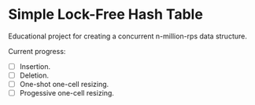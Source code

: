 # Simple Lock-Free Hash Table

Educational project for creating a concurrent n-million-rps data structure.

Current progress:
- [ ] Insertion.
- [ ] Deletion.
- [ ] One-shot one-cell resizing.
- [ ] Progessive one-cell resizing.

<!--
## Hash Types

1. Static/dynamic backet count (open/chained).
2. Arbitrary/power of 2.
3. Deletion? In open addressing mode should care about moving non-deleted items around.
4. Special keys? Like empty string is deleted. Or intrioduce them manually and handle in inserts/deletes.
5. Store keys with data (if they're small, cache-friendly)? Separately (if, for example, keys are small, but values are big, search over small keys will be faster than jumping over the key-value pairs. or wjatever). Guck tou. Or at all. Or maybe store in the first-level table only a part of the key, or just use only a art of the key.
6. Keys, values "fat"? What?
7. Hash value: store or always calculate?
8. More requirements? Preserve order? Secondary keys? Use case: частотный словарь.
9. Load factor?
10. Buffer keys into the hash itself?
11. Item fields order?
12. Hash object fields order?
13. Hash function to choose.
14. Linear probing?
15. Cuckoo hashing?
16. SIMD?
17. Move to front (MTF) for chaining (move value found in the list to front to find it faster next time)
18. Open addressing hash probe: linear (delta = const), double (delta = hash2(key)), quadratic (delta = n).
19. Cuckoo hashing:
    - Always only check 2 points.
    - On insertion get rid of occupants until we have cycled.
    - Change the hash function on cycling.
20. Layout: SoA, AoS.
21. Integer index instead of poiner.
22. Unused/deleted flags may be put into the hash.
23. Nondefault has function constants.
24. Do not check keys?

### Sorted list

- [x] Insertion.
- [x] Deletion.

## Transactions
### Snapshot isolation
#### Serializeability (S)

Everything should look like executed serially, no requirements regarding the ordering of transactions.

#### Strict serializeability (Z)

If transaction A committed before transaction B started, their results should be as if they were executed in A - B order. No requirements regarding concurrent transactions, they can complete in any order.

#### External serializeability (E)

If transaction A commits before transaction B commits, their results should be as if they were executed in A - B order. For example, if B reads the tuple later overwritten by A, if A commits first, B should be rolled back.

### Management system

- Algorithm: the statements implementing the management system.
- Consequences: the statements that are true for the database working under the management system.
- Characteristics:
  - Snapshot isolation: the guarantees the management system provides.
    - S - serializeability.
    - Z - strict serializeability.
    - E - external serializeability.
  - Memory overhead: the minimal additional memory required fot the system to function.
  - Concurrency: the amount of concurrent transactions possible with this system.
    - N - unlimited value.
    - K - the size of the set of keys used by transactions.
    - W - writing transactions.
    - RO - read-only transactions.
    - WO - write-only transactions.
    - RW - read-write transactions.
    - ^ - either left or right.

#### Optimistic Stupid (Os)

Algorithm:
1. There's 'used' mark for each tuple, which is set when the tuple is read or modified and reset on transaction commit.
2. If a transaction attempted to iteract with a marked tuple in any way - it's aborted.

Consequences:
1. Only non-overlapping concurrent transactions can succeed, once a transaction overlaps with another one - it's aborted.

Characteristics:
- Snapshot isolation: E.
- Memory overhead: 1 bit.
- Concurrency: K.

#### Optimistic (O)

Algorithm:
1. There're 'read' and 'written' marks wrich are set on corresponding events and reset on transaction commits.
2. If a transaction attempted to read a key someone else had written - abort it.
3. If a transaction attempted to write a key someone else had read - abort it.
4. If a transaction attempted to write a key someone else had written - abort it.

Consequences:
1. Writing transactions can't overlap with any other transaction.
2. Reading transactions can freely overlap.

Characteristics:
- Snapshot isolation: E.
- Memory overhead: 2 bits.
- Concurrency: (N * RO) ^ (K * WO) ^ (???)

#### Locking Stupid (Ls)

Algorithm:
1. Each transaction waits for previous one to complete.

Consequences:
1. The database is fully serialized.

Characteristics:
- Snapshot isolation: E.
- Memory overhead: none.
- Concurrency: 1.

#### Locking (L)

Algorithm:
1. Each writing transaction wait for previous read transactions or write transaction to complete.
2. Each reading transaction waits for previous write transaction to complete.

Consequences:
1. Writes are serialized against writes and reads.
2. Reads are serialized against writes.
3. Unlimited amount of reads can execute in parallel.

Characteristics:
- Snapshot isolation: E.
- Memory overhead: none.
- Concurrency: (1 * W) ^ (N * RO).

#### Optimistic Locking Stupid (Ols)

Algorithm:
1. There're 'read' and 'written' marks wrich are set on corresponding events and reset on transaction commits.
2. If a transaction attempted to read a key someone else had written - roll both back, reorder and re-execute them in order of coming.
3. If a transaction attempted to write a key someone else had read - roll both back, reorder and re-execute them in order of coming.
4. If a transaction attempted to write a key someone else had written - toll both back, reorder and re-execute them in order of coming.

Consequences:
1. Non-conflicting transactions run concurrently.
2. Conflicted transactions are rolled back and serialized in a defined order.
3. Additional overhead of rolling back and re-executing is introduced, which can cause the conflict stacking.

Characteristics:
- Snapshot isolation: E.
- Memory overhead: ???
- Concurrency: ???

#### Optimistic Locking (Ol)

Algorithm:
1. There're 'read' and 'written' marks wrich are set on corresponding events and reset on transaction commits.
2. If a transaction attempted to read a key someone else had written - roll back the newer one, make the older one wait for the rollback and continue, make the newer one wait for completion of the older one and re-execute.
3. If a transaction attempted to write a key someone else had read - roll back the newer one, make the older one wait for the rollback and continue, make the newer one wait for completion of the older one and re-execute.
4. If a transaction attempted to write a key someone else had written - roll back the newer one, make the older one wait for the rollback and continue, make the newer one wait for completion of the older one and re-execute.

Consequences:
1. Non-conflicting transactions run concurrently.
2. Conflicted transactions are rolled back when it's required and serialized in a defined order.
3. Additional overhead of rolling back and re-executing is introduced, which can cause the conflict stacking.

Characteristics:
- Snapshot isolation: E.
- Memory overhead: ???
- Concurrency: ???

#### Straightforward (S)

Algorithm:
1. If a transaction creates a tuple it sets its creation TX ID.
2. If a transaction removes a tuple it sets its deletion TX ID.
3. If a transaction accesses a tuple it checks if the tuple is visible for it.
4. A transaction only sees the results of transactions committed before it started.
5. If a transaction writes the tuple one of active transactions had read, one of them is rolled back.

Consequences:
1. Huge memory consumption.
2. Long transactions increase the memory consumption even more.

Characteristics:
- Snapshot isolation: ???
- Memory overhead: ???
- Concurrency: ???

Examples:
- PostgreSQL

#### Head-Jumping (Hj)

Examples:
- Tarantool

##### Conflict management

If a TX is distributed then the fact it's ended should be informed (and accepted) to each server.

###### ???

TX only conflicts if it writes the tuple someone else had read.

###### Serialized

Each next transaction waits for the previous one transaction to complete.

Actually one doesn't have to wait for each of previous ones, he can simply wait for writing ones. But then read-only transactions should only see the data

##### Fixed LSN

Once a transaction comes it fixes an LSN for itself. And works with the freezed state of the database. If it wants to insert - it looks if noone changed the key with higher LSN, and desides to keep or abort. BUT! Ok, he read/wrote stuff, he desided to finish. But after it has read TX2 wrote the data he watched and commited. What now? From the TX1 perspective everything is fine: it sees some LSN. TX2 had seen the same LSN and wrote the key. Well the TX1 could finish before TX2 with the same result, couldn't it? It would be a problem if TX2 also read the item the TX1 wrote, but he won't, because it's out of his LSN. But this feels buggy anyways. And it is: A = 0, B = 0; TX1: get A, set B = 1; TX2: set A = 2, get B; If both commit (like simultaneously), we have: TX1 -> A = 0, TX2 -> B = 0. If we commit them serially: TX1 -> A = 0, TX2 -> B = 2 or TX1 -> A = 1, TX2 -> B = 0. The idea of MVCC is to detect when transaction results depend on their order. This is the case. How the transaction isolation works in MySQL?

Adding a TX ID to each inserted item. Requests can't see the items with TX ID less than the first one which is less than its TX ID (TX5 can see TX4, but can't see TX3). Also they can't see items with TX ID greater than ID of themselves.

The transactions can be finished and unfinished. Once can only see the finished (commited) transactions. What if TX2 reads the data inserted by TX1, but TX1 hadn't been commited yet? Should he wait for it to be committed or he can just ignore the transaction until it's done? If he waits we have a sequential consistency. If we don't - then we have to say that the TX2 had been before the TX1 and so it can't read its changes. Like the TX ID is 2, but it only sees TX0's data, so its sequential ID is greater than 0 and less than 1. Maybe we should only assign the IDs to modifying transactions? Read-only transactions can assign themselves to any ID they want to (?).

Detecting and resolving TX conflicts is easy: if we attempted to write the key had been written by someone newer - we are aborted.

The caveat of the approach is potentially increased memory overhead: while a transaction is reading data, other transactions are writing the same keys are increasing memory consumption because of maintaining read views.

Deletion of the non-required items can be done by the last transactions that can read the items. When a TX writes a new version of the item, it looks at the old version and detects the last transaction that can see the item further and links the item to the transaction. Once the TX finished, it looks at the list of stuff it should delete and performs the deletion.

##### Tarantool approach

A TX has no ID in the beginning (it always reads the newest data), but once someone commits the write by the key the TX had read, it goes to the read view or aborts if it had writes.

Detecting and resolving TX conflicts becomes harder. We have to detect if someone has written the tuple soneone had read and abort it if he had writes. And do it in a thread-safe manner. Challenging, if possible.

But as the upside we have lesser memory consumption: no reason to create a read view for some transactions.

-->

